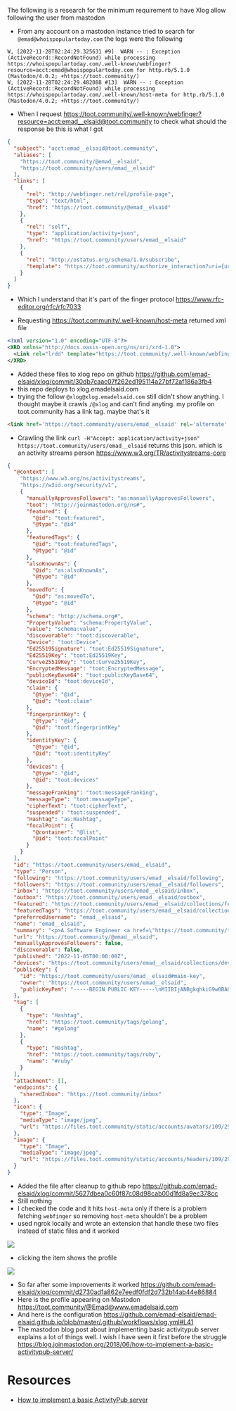 The following is a research for the minimum requirement to have Xlog allow following the user from mastodon

* From any account on a mastodon instance tried to search for `@emad@whoispopulartoday.com` the logs were the following

```
W, [2022-11-28T02:24:29.325631 #9]  WARN -- : Exception (ActiveRecord::RecordNotFound) while processing https://whoispopulartoday.com/.well-known/webfinger?resource=acct:emad@whoispopulartoday.com for http.rb/5.1.0 (Mastodon/4.0.2; +https://toot.community/)
W, [2022-11-28T02:24:29.482088 #13]  WARN -- : Exception (ActiveRecord::RecordNotFound) while processing https://whoispopulartoday.com/.well-known/host-meta for http.rb/5.1.0 (Mastodon/4.0.2; +https://toot.community/)
```

* When I request https://toot.community/.well-known/webfinger?resource=acct:emad__elsaid@toot.community to check what should the response be this is what I got

```json
{
  "subject": "acct:emad__elsaid@toot.community",
  "aliases": [
    "https://toot.community/@emad__elsaid",
    "https://toot.community/users/emad__elsaid"
  ],
  "links": [
    {
      "rel": "http://webfinger.net/rel/profile-page",
      "type": "text/html",
      "href": "https://toot.community/@emad__elsaid"
    },
    {
      "rel": "self",
      "type": "application/activity+json",
      "href": "https://toot.community/users/emad__elsaid"
    },
    {
      "rel": "http://ostatus.org/schema/1.0/subscribe",
      "template": "https://toot.community/authorize_interaction?uri={uri}"
    }
  ]
}
```

* Which I understand that it's part of the finger protocol https://www.rfc-editor.org/rfc/rfc7033

* Requesting https://toot.community/.well-known/host-meta returned xml file

```xml
<?xml version="1.0" encoding="UTF-8"?>
<XRD xmlns="http://docs.oasis-open.org/ns/xri/xrd-1.0">
  <Link rel="lrdd" template="https://toot.community/.well-known/webfinger?resource={uri}"/>
</XRD>
```

* Added these files to xlog repo on github https://github.com/emad-elsaid/xlog/commit/30db7caac07f262ed195114a27bf72af186a3fb4
* this repo deploys to xlog.emadelsaid.com
* trying the follow `@xlog@xlog.emadelsaid.com` still didn't show anything. I thought maybe it crawls `/@xlog` and can't find anyting. my profile on toot.community has a link tag. maybe that's it

```html
<link href='https://toot.community/users/emad__elsaid' rel='alternate' type='application/activity+json'>
```

* Crawling the link `curl -H"Accept: application/activity+json" https://toot.community/users/emad__elsaid` returns this json. which is an activity streams person https://www.w3.org/TR/activitystreams-core

```json
{
  "@context": [
    "https://www.w3.org/ns/activitystreams",
    "https://w3id.org/security/v1",
    {
      "manuallyApprovesFollowers": "as:manuallyApprovesFollowers",
      "toot": "http://joinmastodon.org/ns#",
      "featured": {
        "@id": "toot:featured",
        "@type": "@id"
      },
      "featuredTags": {
        "@id": "toot:featuredTags",
        "@type": "@id"
      },
      "alsoKnownAs": {
        "@id": "as:alsoKnownAs",
        "@type": "@id"
      },
      "movedTo": {
        "@id": "as:movedTo",
        "@type": "@id"
      },
      "schema": "http://schema.org#",
      "PropertyValue": "schema:PropertyValue",
      "value": "schema:value",
      "discoverable": "toot:discoverable",
      "Device": "toot:Device",
      "Ed25519Signature": "toot:Ed25519Signature",
      "Ed25519Key": "toot:Ed25519Key",
      "Curve25519Key": "toot:Curve25519Key",
      "EncryptedMessage": "toot:EncryptedMessage",
      "publicKeyBase64": "toot:publicKeyBase64",
      "deviceId": "toot:deviceId",
      "claim": {
        "@type": "@id",
        "@id": "toot:claim"
      },
      "fingerprintKey": {
        "@type": "@id",
        "@id": "toot:fingerprintKey"
      },
      "identityKey": {
        "@type": "@id",
        "@id": "toot:identityKey"
      },
      "devices": {
        "@type": "@id",
        "@id": "toot:devices"
      },
      "messageFranking": "toot:messageFranking",
      "messageType": "toot:messageType",
      "cipherText": "toot:cipherText",
      "suspended": "toot:suspended",
      "Hashtag": "as:Hashtag",
      "focalPoint": {
        "@container": "@list",
        "@id": "toot:focalPoint"
      }
    }
  ],
  "id": "https://toot.community/users/emad__elsaid",
  "type": "Person",
  "following": "https://toot.community/users/emad__elsaid/following",
  "followers": "https://toot.community/users/emad__elsaid/followers",
  "inbox": "https://toot.community/users/emad__elsaid/inbox",
  "outbox": "https://toot.community/users/emad__elsaid/outbox",
  "featured": "https://toot.community/users/emad__elsaid/collections/featured",
  "featuredTags": "https://toot.community/users/emad__elsaid/collections/tags",
  "preferredUsername": "emad__elsaid",
  "name": "emad__elsaid",
  "summary": "<p>A Software Engineer <a href=\"https://toot.community/tags/Ruby\" class=\"mention hashtag\" rel=\"tag\">#<span>Ruby</span></a> <a href=\"https://toot.community/tags/Golang\" class=\"mention hashtag\" rel=\"tag\">#<span>Golang</span></a><br />🇪🇬 Egyptian 📷 Youtuber 🎮 Casual gamer and 🚀 Sci-Fi addict<br />My opinions are my own</p>",
  "url": "https://toot.community/@emad__elsaid",
  "manuallyApprovesFollowers": false,
  "discoverable": false,
  "published": "2022-11-05T00:00:00Z",
  "devices": "https://toot.community/users/emad__elsaid/collections/devices",
  "publicKey": {
    "id": "https://toot.community/users/emad__elsaid#main-key",
    "owner": "https://toot.community/users/emad__elsaid",
    "publicKeyPem": "-----BEGIN PUBLIC KEY-----\nMIIBIjANBgkqhkiG9w0BAQEFAAOCAQ8AMIIBCgKCAQEAzde2MpFVF2HpkNBzvC92\njwEx4T7BBqUULLj37sTkUj3j87shXNBq03GLLjYmTewtVRlePvQOUEvFyNljNYdT\nZjhhad2lKEGTb4mYhCNtZBqx456Lo+8RiBY/JQTwmqtfh6CLZGZ4jzv2i3W9tv5e\nU7qV8CUO+LALWD/QyIE+WiT4iZ50gc9EPD3YG0wkREDH0wmmoYbifRekAMBZyEad\n6W7VpzjDe7gJug0fOllgfwY2aCN73OBLga6Gj1cJI+j4qxG66OdFeGGDRrZU2p0t\nMJW3zfdBEiPGwJ510P5Yieb0WeAquGcsukPbZsPD7a+bm7Bk9Uk7craKUFnR98wV\n1wIDAQAB\n-----END PUBLIC KEY-----\n"
  },
  "tag": [
    {
      "type": "Hashtag",
      "href": "https://toot.community/tags/golang",
      "name": "#golang"
    },
    {
      "type": "Hashtag",
      "href": "https://toot.community/tags/ruby",
      "name": "#ruby"
    }
  ],
  "attachment": [],
  "endpoints": {
    "sharedInbox": "https://toot.community/inbox"
  },
  "icon": {
    "type": "Image",
    "mediaType": "image/jpeg",
    "url": "https://files.toot.community/static/accounts/avatars/109/293/903/126/839/684/original/2e879ecd79c7238c.jpg"
  },
  "image": {
    "type": "Image",
    "mediaType": "image/jpeg",
    "url": "https://files.toot.community/static/accounts/headers/109/293/903/126/839/684/original/96510da372657af0.jpg"
  }
}
```

* Added the file after cleanup to github repo https://github.com/emad-elsaid/xlog/commit/5627dbea0c60f87c08d98cab00d1fd8a9ec378cc
* Still nothing
* I checked the code and it hits `host-meta` only if there is a problem fetching `webfinger` so removing `host-meta` shouldn't be a problem
* used ngrok locally and wrote an extension that handle these two files instead of static files and it worked

![](/public/bbc73ef39594cacbb836fa0e4fcabbd4e0e20f7656b06ab551d8c5c17b09d800.png)

* clicking the item shows the profile

![](/public/3f27d9c5cd0f75a8a4c13abd1bc726a185d1d9c8caeb9ce62b7263219e94af06.png)

* So far after some improvements it worked https://github.com/emad-elsaid/xlog/commit/d2730ad1a862e7eedf0fdf2d732b14ab44e86884
* Here is the profile appearing on Mastodon https://toot.community/@Emad@www.emadelsaid.com
* And here is the configuration https://github.com/emad-elsaid/emad-elsaid.github.io/blob/master/.github/workflows/xlog.yml#L41
* The mastodon blog post about implementing basic activitypub server explains a lot of things well. I wish I have seen it first before the struggle https://blog.joinmastodon.org/2018/06/how-to-implement-a-basic-activitypub-server/


# Resources

* [How to implement a basic ActivityPub server](https://blog.joinmastodon.org/2018/06/how-to-implement-a-basic-activitypub-server/)